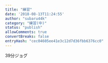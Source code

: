 ```yaml
---
title: "練習"
date: '2018-08-13T11:24:55'
author: "subaru44k"
category: "練習(中)"
status: "publish"
allowComments: true
convertBreaks: false
entryHash: "cec04605ee41e3c12d7d36fbb6376cc0"
---
```

39分ジョグ
